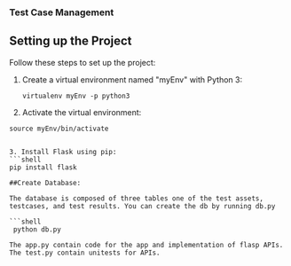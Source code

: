 ### Test Case Management

## Setting up the Project

Follow these steps to set up the project:

1. Create a virtual environment named "myEnv" with Python 3:

   ```shell
   virtualenv myEnv -p python3

2. Activate the virtual environment:

  ```shell
 source myEnv/bin/activate


3. Install Flask using pip:
  ```shell
  pip install flask

##Create Database:

The database is composed of three tables one of the test assets, testcases, and test results. You can create the db by running db.py

 ```shell
   python db.py

The app.py contain code for the app and implementation of flasp APIs. The test.py contain unitests for APIs.
